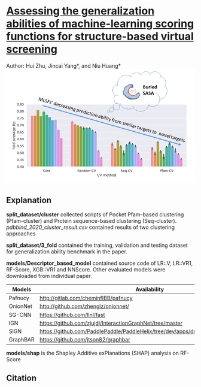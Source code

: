 # [Assessing the generalization abilities of machine-learning scoring functions for structure-based virtual screening](https://chemrxiv.org/engage/chemrxiv/article-details/62d53f80fe12e38913a7e287)
Author: Hui Zhu, Jincai Yang*, and Niu Huang*
![](https://github.com/hnlab/generalization_benchmark/blob/main/png/Cover_Picture.png)

## Explanation
**split_dataset/cluster** collected scripts of Pocket Pfam-based clustering (Pfam-cluster) and Protein sequence-based clustering (Seq-cluster). *pdbbind_2020_cluster_result.csv* contained results of two clustering approaches


**split_dataset/3_fold** contained the training, validation and testing dataset for generalization ability benchmark in the paper.

**models/Descriptor_based_model**  contained source code of LR::V, LR::VR1, RF-Score, XGB::VR1 and NNScore. Other evaluated models were downloaded from individual paper.

|Models|Availability|
|--|--|
|Pafnucy|http://gitlab.com/cheminfIBB/pafnucy|
|OnionNet|http://github.com/zhenglz/onionnet/|
|SG-CNN|https://github.com/llnl/fast|
|IGN|https://github.com/zjujdj/InteractionGraphNet/tree/master|
|SIGN|https://github.com/PaddlePaddle/PaddleHelix/tree/dev/apps/drug_target_interaction/sign|
|GraphBAR|https://github.com/jtson82/graphbar|

**models/shap** is the Shapley Additive exPlanations (SHAP) analysis on RF-Score



## Citation


